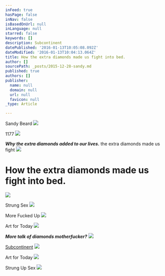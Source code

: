 ```yaml
---
inFeed: true
hasPage: false
inNav: false
isBasedOnUrl: null
inLanguage: null
starred: false
keywords: []
description: Subcontinent
datePublished: '2016-01-13T10:05:08.092Z'
dateModified: '2016-01-13T10:04:13.064Z'
title: How the extra diamonds made us fight into bed.
author: []
sourcePath: _posts/2015-12-28-sandy.md
published: true
authors: []
publisher:
  name: null
  domain: null
  url: null
  favicon: null
_type: Article

---
```

Sandy Beard
![](https://the-grid-user-content.s3-us-west-2.amazonaws.com/45d822d0-4aaf-4fbd-875c-a2c8098da679.png)

1177
![](https://the-grid-user-content.s3-us-west-2.amazonaws.com/766e8341-d65c-481d-bd77-3ab3d77c95cc.jpg)

**_Why the extra diamonds added to our lives._** the extra diamonds made us fight
![](https://the-grid-user-content.s3-us-west-2.amazonaws.com/571feaa0-304e-4a54-9845-0df4082d95f0.jpg)

# How the extra diamonds made us fight into bed.
![](https://the-grid-user-content.s3-us-west-2.amazonaws.com/571feaa0-304e-4a54-9845-0df4082d95f0.jpg)

Strung Sex
![](https://the-grid-user-content.s3-us-west-2.amazonaws.com/5d948dee-a3f5-4b2f-8d13-70b3a67007bf.jpg)

More Fucked Up
![](https://the-grid-user-content.s3-us-west-2.amazonaws.com/5bde8fd9-6e24-4565-a1eb-ad3541080035.jpg)

Art for Today
![](https://the-grid-user-content.s3-us-west-2.amazonaws.com/39aca0f8-5944-4082-8132-788832216f61.jpg)

**_More talk of diamonds motherfucker?_**
![](https://the-grid-user-content.s3-us-west-2.amazonaws.com/571feaa0-304e-4a54-9845-0df4082d95f0.jpg)

[Subcontinent][0]
![](https://the-grid-user-content.s3-us-west-2.amazonaws.com/07413228-c6fe-4a0e-aac9-186b42de65d4.jpg)

Art for Today
![](https://the-grid-user-content.s3-us-west-2.amazonaws.com/39aca0f8-5944-4082-8132-788832216f61.jpg)

Strung Up Sex
![](https://the-grid-user-content.s3-us-west-2.amazonaws.com/5d948dee-a3f5-4b2f-8d13-70b3a67007bf.jpg)

[0]: thepalekids.wordpress.com